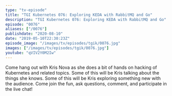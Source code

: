 ```yaml
---
type: "tv-episode"
title: "TGI Kubernetes 076: Exploring KEDA with RabbitMQ and Go"
description: "TGI Kubernetes 076: Exploring KEDA with RabbitMQ and Go"
episode: "0076"
aliases: ["/0076"]
publishdate: "2020-08-10"
date: "2019-05-10T22:30:23Z"
episode_image: "/images/tv/episodes/tgik/0076.jpg"
images: ["/images/tv/episodes/tgik/0076.jpg"]
youtube: "qVIV2Y0M2Iw"
---
```


Come hang out with Kris Nova as she does a bit of hands on hacking of Kubernetes and related topics. Some of this will be Kris talking about the things she knows. Some of this will be Kris exploring something new with the audience. Come join the fun, ask questions, comment, and participate in the live chat!


